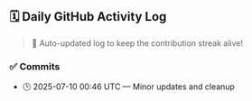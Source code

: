 ## 🗓️ Daily GitHub Activity Log

> 🤖 Auto-updated log to keep the contribution streak alive!

### ✅ Commits

- 🕒 2025-07-10 00:46 UTC — Minor updates and cleanup

